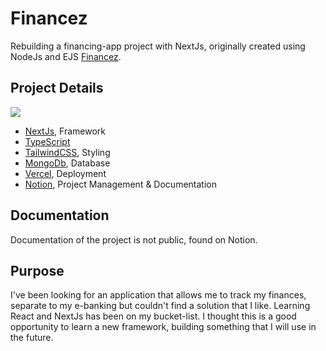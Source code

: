# Financez
Rebuilding a financing-app project with NextJs, originally created using NodeJs and EJS [Financez](https://github.com/DeltaGamingCH/FINANCEZ).

## Project Details

<img src="https://skillicons.dev/icons?i=nextjs,ts,tailwind,mongodb,vercel,notion"/>

- [NextJs](https://nextjs.org/), Framework
- [TypeScript](https://www.typescriptlang.org/)
- [TailwindCSS](https://tailwindcss.com/), Styling
- [MongoDb](https://www.mongodb.com/), Database
- [Vercel](https://vercel.com/), Deployment
- [Notion](https://notion.so/), Project Management & Documentation

## Documentation
Documentation of the project is not public, found on Notion. 

## Purpose
I've been looking for an application that allows me to track my finances, separate to my e-banking but couldn't find a solution that I like. 
Learning React and NextJs has been on my bucket-list. I thought this is a good opportunity to learn a new framework, building something that I will use in the future.  
